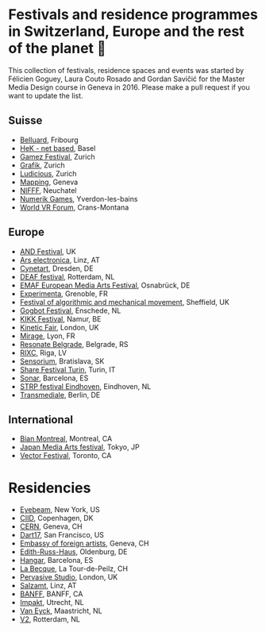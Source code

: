 # Festivals and residence programmes in Switzerland, Europe and the rest of the planet 🎉

This collection of festivals, residence spaces and events was started by Félicien Goguey, Laura Couto Rosado and Gordan Savičić for the Master Media Design course in Geneva in 2016. Please make a pull request if you want to update the list.  

## Suisse
  - [Belluard](http://belluard.ch/), Fribourg
  - [HeK - net based](https://netbased.ch/), Basel
  - [Gamez Festival](http://www.gamezfestival.ch/), Zurich
  - [Grafik](http://www.grafik-schweiz.ch/), Zurich
  - [Ludicious](http://www.ludicious.ch/), Zurich
  - [Mapping](http://www.mappingfestival.com/), Geneva
  - [NIFFF](http://www.nifff.ch/site/fr/accueil), Neuchatel
  - [Numerik Games](https://www.numerik-games.ch/), Yverdon-les-bains
  - [World VR Forum](http://worldvrforum.com/), Crans-Montana

## Europe
  - [AND Festival](http://www.andfestival.org.uk/), UK
  - [Ars electronica](http://www.aec.at/prix/en/), Linz, AT
  - [Cynetart](http://www.cynetart.org/), Dresden, DE
  - [DEAF festival](http://v2.nl/events/deaf/), Rotterdam, NL
  - [EMAF European Media Arts Festival](http://www.emaf.de/), Osnabrück, DE
  - [Experimenta](http://experimenta.fr/), Grenoble, FR
  - [Festival of algorithmic and mechanical movement](http://algomech.com), Sheffield, UK
  - [Gogbot Festival](http://gogbot.nl/), Enschede, NL
  - [KIKK Festival](http://www.kikk.be), Namur, BE
  - [Kinetic Fair](http://www.kinetica-artfair.com/), London, UK
  - [Mirage](http://www.miragefestival.com/), Lyon, FR
  - [Resonate Belgrade](http://resonate.io), Belgrade, RS
  - [RIXC](http://rixc.org/en/festival/), Riga, LV
  - [Sensorium](http://sensorium.is/), Bratislava, SK
  - [Share Festival Turin](http://www.toshare.it/), Turin, IT
  - [Sonar](https://sonar.es/), Barcelona, ES
  - [STRP festival Eindhoven](http://strp.nl/nl/), Eindhoven, NL
  - [Transmediale](https://transmediale.de/), Berlin, DE

## International
  - [Bian Montreal](http://bianmontreal.ca/), Montreal, CA
  - [Japan Media Arts festival](http://festival.j-mediaarts.jp/en/), Tokyo, JP
  - [Vector Festival](http://vectorfestival.org/), Toronto, CA 

# Residencies

  - [Eyebeam](https://www.eyebeam.org/residency/), New York, US 
  - [CIID](http://ciid.dk/research/fellowships/), Copenhagen, DK
  - [CERN](https://arts.cern/programmes), Geneva, CH 
  - [Dart17](https://www.swissnexsanfrancisco.org/what-we-do/past-initiatives/dart17/), San Francisco, US
  - [Embassy of foreign artists](http://www.eofa.ch/), Geneva, CH 
  - [Edith-Russ-Haus](http://www.edith-russ-haus.de/en/grants/grants/current.html), Oldenburg, DE  
  - [Hangar](https://hangar.org/en/category/residents/convocatories-residents/), Barcelona, ES 
  - [La Becque](http://labecque.ch/), La Tour-de-Peilz, CH
  - [Pervasive Studio](https://www.watershed.co.uk/studio/), London, UK
  - [Salzamt](http://www.transartists.org/air/atelierhaus-salzamt-linz), Linz, AT
  - [BANFF](https://www.banffcentre.ca/programs/banff-artist-residence-fall-2018/20180917), BANFF, CA
  - [Impakt](http://www.transartists.org/air/impakt-works), Utrecht, NL 
  - [Van Eyck](http://www.janvaneyck.nl/en/programma/aanmelden/), Maastricht, NL
  - [V2](http://www.transartists.org/air/v2_.2002.html), Rotterdam, NL 
